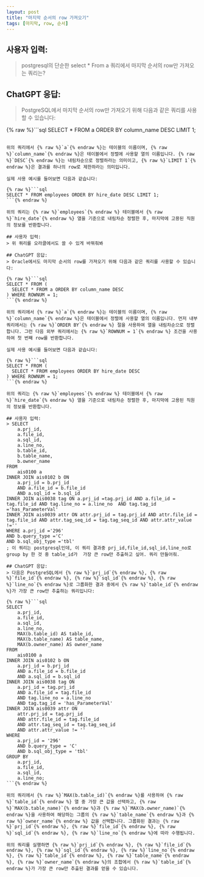 ```yaml
---
layout: post
title: "마지막 순서의 row 가져오기"
tags: [마지막, row, 순서]
---
```


## 사용자 입력:
> postgresql의 단순한 select * From a 쿼리에서 마지막 순서의 row만 가져오는 쿼리는?

## ChatGPT 응답:
> PostgreSQL에서 마지막 순서의 row만 가져오기 위해 다음과 같은 쿼리를 사용할 수 있습니다:

{% raw %}```sql
SELECT * FROM a ORDER BY column_name DESC LIMIT 1;
```{% endraw %}

위의 쿼리에서 {% raw %}`a`{% endraw %}는 테이블의 이름이며, {% raw %}`column_name`{% endraw %}은 테이블에서 정렬에 사용할 열의 이름입니다. {% raw %}`DESC`{% endraw %}는 내림차순으로 정렬하라는 의미이고, {% raw %}`LIMIT 1`{% endraw %}은 결과를 하나의 row로 제한하라는 의미입니다.

실제 사용 예시를 들어보면 다음과 같습니다:

{% raw %}```sql
SELECT * FROM employees ORDER BY hire_date DESC LIMIT 1;
```{% endraw %}

위의 쿼리는 {% raw %}`employees`{% endraw %} 테이블에서 {% raw %}`hire_date`{% endraw %} 열을 기준으로 내림차순 정렬한 후, 마지막에 고용된 직원의 정보를 반환합니다.

## 사용자 입력:
> 위 쿼리를 오라클에서도 쓸 수 있게 바꿔줘봐

## ChatGPT 응답:
> Oracle에서도 마지막 순서의 row를 가져오기 위해 다음과 같은 쿼리를 사용할 수 있습니다:

{% raw %}```sql
SELECT * FROM (
  SELECT * FROM a ORDER BY column_name DESC
) WHERE ROWNUM = 1;
```{% endraw %}

위의 쿼리에서 {% raw %}`a`{% endraw %}는 테이블의 이름이며, {% raw %}`column_name`{% endraw %}은 테이블에서 정렬에 사용할 열의 이름입니다. 먼저 내부 쿼리에서는 {% raw %}`ORDER BY`{% endraw %} 절을 사용하여 열을 내림차순으로 정렬합니다. 그런 다음 외부 쿼리에서는 {% raw %}`ROWNUM = 1`{% endraw %} 조건을 사용하여 첫 번째 row를 반환합니다.

실제 사용 예시를 들어보면 다음과 같습니다:

{% raw %}```sql
SELECT * FROM (
  SELECT * FROM employees ORDER BY hire_date DESC
) WHERE ROWNUM = 1;
```{% endraw %}

위의 쿼리는 {% raw %}`employees`{% endraw %} 테이블에서 {% raw %}`hire_date`{% endraw %} 열을 기준으로 내림차순 정렬한 후, 마지막에 고용된 직원의 정보를 반환합니다.

## 사용자 입력:
> SELECT
    a.prj_id,
    a.file_id,
    a.sql_id,
    a.line_no,
    b.table_id,
    b.table_name,
    b.owner_name
FROM
    ais0100 a
INNER JOIN ais0102 b ON
    a.prj_id = b.prj_id
    AND a.file_id = b.file_id
    AND a.sql_id = b.sql_id
INNER JOIN ais0038 tag ON a.prj_id =tag.prj_id AND a.file_id = tag.file_id AND tag.line_no = a.line_no  AND tag.tag_id ='has_ParameterVal'
INNER JOIN ais0039 attr ON attr.prj_id = tag.prj_id AND attr.file_id = tag.file_id AND attr.tag_seq_id = tag.tag_seq_id AND attr.attr_value !=''
WHERE a.prj_id ='296'
AND b.query_type ='C'
AND b.sql_obj_type ='tbl'
; 이 쿼리는 postgresql인데, 이 쿼리 결과중 prj_id,file_id,sql_id,line_no로 group by 한 것 중 table_id가  가장 큰 row만 추출하고 싶어. 쿼리 만들어줘.

## ChatGPT 응답:
> 다음은 PostgreSQL에서 {% raw %}`prj_id`{% endraw %}, {% raw %}`file_id`{% endraw %}, {% raw %}`sql_id`{% endraw %}, {% raw %}`line_no`{% endraw %}로 그룹화한 결과 중에서 {% raw %}`table_id`{% endraw %}가 가장 큰 row만 추출하는 쿼리입니다:

{% raw %}```sql
SELECT
    a.prj_id,
    a.file_id,
    a.sql_id,
    a.line_no,
    MAX(b.table_id) AS table_id,
    MAX(b.table_name) AS table_name,
    MAX(b.owner_name) AS owner_name
FROM
    ais0100 a
INNER JOIN ais0102 b ON
    a.prj_id = b.prj_id
    AND a.file_id = b.file_id
    AND a.sql_id = b.sql_id
INNER JOIN ais0038 tag ON
    a.prj_id = tag.prj_id
    AND a.file_id = tag.file_id
    AND tag.line_no = a.line_no
    AND tag.tag_id = 'has_ParameterVal'
INNER JOIN ais0039 attr ON
    attr.prj_id = tag.prj_id
    AND attr.file_id = tag.file_id
    AND attr.tag_seq_id = tag.tag_seq_id
    AND attr.attr_value != ''
WHERE
    a.prj_id = '296'
    AND b.query_type = 'C'
    AND b.sql_obj_type = 'tbl'
GROUP BY
    a.prj_id,
    a.file_id,
    a.sql_id,
    a.line_no;
```{% endraw %}

위의 쿼리에서 {% raw %}`MAX(b.table_id)`{% endraw %}를 사용하여 {% raw %}`table_id`{% endraw %} 열 중 가장 큰 값을 선택하고, {% raw %}`MAX(b.table_name)`{% endraw %}과 {% raw %}`MAX(b.owner_name)`{% endraw %}을 사용하여 해당하는 그룹의 {% raw %}`table_name`{% endraw %}과 {% raw %}`owner_name`{% endraw %} 값을 선택합니다. 그룹화된 결과는 {% raw %}`prj_id`{% endraw %}, {% raw %}`file_id`{% endraw %}, {% raw %}`sql_id`{% endraw %}, {% raw %}`line_no`{% endraw %}에 따라 수행됩니다.

위의 쿼리를 실행하면 {% raw %}`prj_id`{% endraw %}, {% raw %}`file_id`{% endraw %}, {% raw %}`sql_id`{% endraw %}, {% raw %}`line_no`{% endraw %}, {% raw %}`table_id`{% endraw %}, {% raw %}`table_name`{% endraw %}, {% raw %}`owner_name`{% endraw %}의 조합에서 {% raw %}`table_id`{% endraw %}가 가장 큰 row만 추출된 결과를 얻을 수 있습니다.

